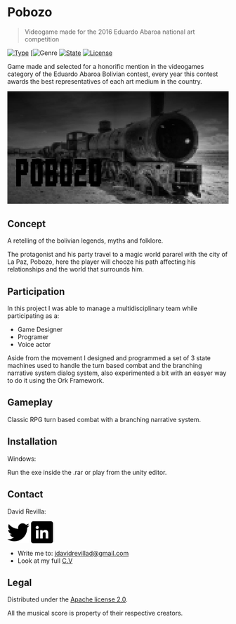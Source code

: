 # Pobozo
> Videogame made for the 2016 Eduardo Abaroa national art competition

[![Type](https://img.shields.io/badge/Type-Videogame-945C1D.svg)](https://github.com/ZLTM/Taki)
[![Genre](https://img.shields.io/badge/Genre-Narrative-DDA76A.svg)
[![State](https://img.shields.io/badge/State-Prototype-2C834F.svg)](https://packagist.org/packages/phpunit/phpunit)
[![License](https://img.shields.io/badge/License-Apache%202--0-343E7D.svg)](https://packagist.org/packages/phpunit/phpunit)



Game made and selected for a honorific mention in the videogames category of the Eduardo Abaroa Bolivian contest, every year this contest awards the best representatives of each art medium in the country.

![](logo-pobozo.jpg)

## Concept

A retelling of the bolivian legends, myths and folklore.

The protagonist and his party travel to a magic world pararel with the city of La Paz, Pobozo, here the player will chooze his path affecting his relationships and the world that surrounds him.

## Participation

In this project I was able to manage a multidisciplinary team while participating as a:

* Game Designer
* Programer
* Voice actor

Aside from the movement I designed and programmed a set of 3 state machines used to handle the turn based combat and the branching narrative system dialog system, also experimented a bit with an easyer way to do it using the Ork Framework.

## Gameplay

Classic RPG turn based combat with a branching narrative system.

## Installation

Windows:

Run the exe inside the .rar or play from the unity editor.

## Contact

David Revilla:

<a href="https://twitter.com/ZLTM_david" target="_blank">
  <img width="50" height="50" border="0" align="center"  src="twitter-logo.jpg"></a>
<a href="https://www.linkedin.com/in/zolutr/" target="_blank">
  <img width="50" height="50" border="0" align="center"  src="linkedin-logo.png"></a>

* Write me to: jdavidrevillad@gmail.com
* Look at my full [C.V](https://drive.google.com/drive/folders/0B9XODKe51qg8aFFXRE9aNE15QWc?usp=sharing)

## Legal

Distributed under the [Apache license 2.0](https://choosealicense.com/licenses/apache-2.0/). 

All the musical score is property of their respective creators.